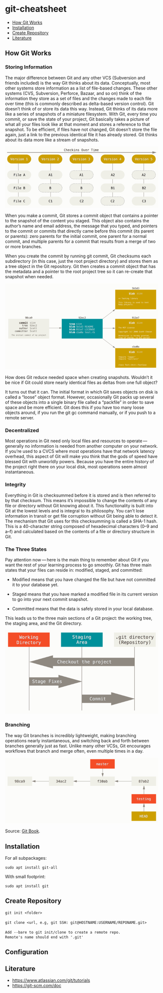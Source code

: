 # git-cheatsheet

-  [How Git Works](https://github.com/fprotopapa/git-cheatsheet/edit/main/README.md#how-git-works)
-  [Installation](https://github.com/fprotopapa/git-cheatsheet/edit/main/README.md#installation)
-  [Create Repository](https://github.com/fprotopapa/git-cheatsheet/edit/main/README.md#create-repository)
-  [Literature](https://github.com/fprotopapa/git-cheatsheet/edit/main/README.md#literature)

## How Git Works

### Storing Information

The major difference between Git and any other VCS (Subversion and friends included) is the way Git thinks about its data. Conceptually, most other systems store information as a list of file-based changes. These other systems (CVS, Subversion, Perforce, Bazaar, and so on) think of the information they store as a set of files and the changes made to each file over time (this is commonly described as delta-based version control). Git doesn’t think of or store its data this way. Instead, Git thinks of its data more like a series of snapshots of a miniature filesystem. With Git, every time you commit, or save the state of your project, Git basically takes a picture of what all your files look like at that moment and stores a reference to that snapshot. To be efficient, if files have not changed, Git doesn’t store the file again, just a link to the previous identical file it has already stored. Git thinks about its data more like a stream of snapshots.

![Git storing snapshots](images/git-storing-snapshots.png)

When you make a commit, Git stores a commit object that contains a pointer to the snapshot of the content you staged. This object also contains the author’s name and email address, the message that you typed, and pointers to the commit or commits that directly came before this commit (its parent or parents): zero parents for the initial commit, one parent for a normal commit, and multiple parents for a commit that results from a merge of two or more branches.

When you create the commit by running git commit, Git checksums each subdirectory (in this case, just the root project directory) and stores them as a tree object in the Git repository. Git then creates a commit object that has the metadata and a pointer to the root project tree so it can re-create that snapshot when needed.

![Git file representation](images/git-file-representation.png)

How does Git reduce needed space when creating snapshots. Wouldn’t it be nice if Git could store nearly identical files as deltas from one full object?

It turns out that it can. The initial format in which Git saves objects on disk is called a “loose” object format. However, occasionally Git packs up several of these objects into a single binary file called a “packfile” in order to save space and be more efficient. Git does this if you have too many loose objects around, if you run the git gc command manually, or if you push to a remote server.

### Decentralized

Most operations in Git need only local files and resources to operate — generally no information is needed from another computer on your network. If you’re used to a CVCS where most operations have that network latency overhead, this aspect of Git will make you think that the gods of speed have blessed Git with unworldly powers. Because you have the entire history of the project right there on your local disk, most operations seem almost instantaneous.

### Integrity

Everything in Git is checksummed before it is stored and is then referred to by that checksum. This means it’s impossible to change the contents of any file or directory without Git knowing about it. This functionality is built into Git at the lowest levels and is integral to its philosophy. You can’t lose information in transit or get file corruption without Git being able to detect it. The mechanism that Git uses for this checksumming is called a SHA-1 hash. This is a 40-character string composed of hexadecimal characters (0–9 and a–f) and calculated based on the contents of a file or directory structure in Git.

### The Three States
Pay attention now — here is the main thing to remember about Git if you want the rest of your learning process to go smoothly. Git has three main states that your files can reside in: modified, staged, and committed:

- Modified means that you have changed the file but have not committed it to your database yet.

- Staged means that you have marked a modified file in its current version to go into your next commit snapshot.

- Committed means that the data is safely stored in your local database.

This leads us to the three main sections of a Git project: the working tree, the staging area, and the Git directory.

![Git's three states](images/git-three-states.png)

### Branching

The way Git branches is incredibly lightweight, making branching operations nearly instantaneous, and switching back and forth between branches generally just as fast. Unlike many other VCSs, Git encourages workflows that branch and merge often, even multiple times in a day.

![Git branching](images/git-branching.png)

Source: [Git Book](https://git-scm.com/book/en/v2/Getting-Started-What-is-Git%3F).

## Installation

For all subpackages:
```
sudo apt install git-all
```

With small footprint:
```
sudo apt install git
```

## Create Repository

```
git init <folder>

git clone <url, e.g, git SSH: git@HOSTNAME:USERNAME/REPONAME.git>

Add --bare to git init/clone to create a remote repo.
Remote's name should end with '.git'
```

## Configuration


## Literature

- https://www.atlassian.com/git/tutorials
- https://git-scm.com/doc
